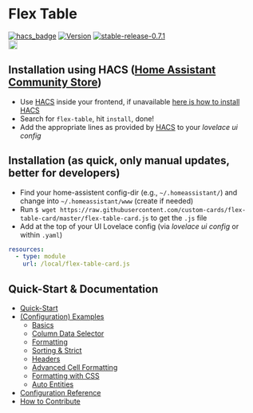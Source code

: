 # Flex Table

[![hacs_badge](https://img.shields.io/badge/HACS-Default-41BDF5.svg?style=for-the-badge)](https://github.com/hacs/integration) 
[![Version](https://img.shields.io/badge/version-0.7.1-green.svg?style=plastic)](#) 
[![stable-release-0.7.1](https://img.shields.io/badge/stable-release_0.7.1-green.svg?style=plastic)](#)  
<a href="https://www.buymeacoffee.com/daringer" target="_blank"> <img src="https://cdn.buymeacoffee.com/buttons/lato-green.png" alt="Buy Me A Coffee Or Beer" height=18></a>

## Installation using HACS ([Home Assistant Community Store](https://hacs.xyz))

* Use [HACS](https://hacs.xyz) inside your frontend, if unavailable [here is how to install HACS](https://hacs.xyz/docs/installation/manual)
* Search for `flex-table`, hit `install`, done!
* Add the appropriate lines as provided by [HACS](https://hacs.xyz) to your *lovelace ui config* 

## Installation (as quick, only manual updates, better for developers)

* Find your home-assistent config-dir (e.g., `~/.homeassistant/`) and change into `~/.homeassistant/www` (create if needed)
* Run `$ wget https://raw.githubusercontent.com/custom-cards/flex-table-card/master/flex-table-card.js` to get the `.js` file
* Add at the top of your UI Lovelace config (via *lovelace ui config* or within `.yaml`)
``` yaml
resources:
  - type: module
    url: /local/flex-table-card.js
```

## Quick-Start & Documentation

* [Quick-Start](docs/example-cfg-basics.md)
* [(Configuration) Examples](docs/)
  * [Basics](docs/example-cfg-basics.md)
  * [Column Data Selector](docs/example-cfg-data.md)
  * [Formatting](docs/example-cfg-simple-cell-formatting.md)
  * [Sorting & Strict](docs/example-cfg-sorting-strict.md)
  * [Headers](docs/example-cfg-headers.md)
  * [Advanced Cell Formatting](docs/example-cfg-advanced-cell-formatting.md)
  * [Formatting with CSS](docs/example-cfg-css.md)
  * [Auto Entities](docs/example-cfg-autoentities.md)
* [Configuration Reference](docs/config-ref.md)
* [How to Contribute](docs/contribute.md)
